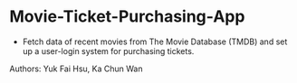 # Movie-Ticket-Purchasing-App
- Fetch data of recent movies from The Movie Database (TMDB) and set up a user-login system for purchasing tickets.


Authors: Yuk Fai Hsu, Ka Chun Wan
